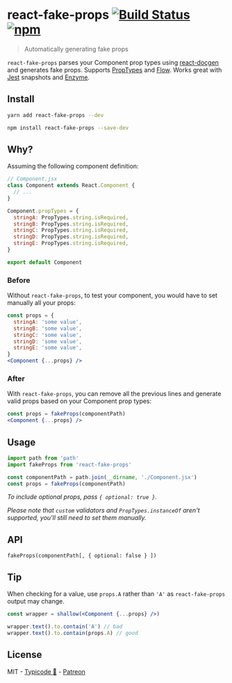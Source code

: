 # react-fake-props [![Build Status](https://travis-ci.org/typicode/react-fake-props.svg?branch=master)](https://travis-ci.org/typicode/react-fake-props) [![npm](https://badge.fury.io/js/react-fake-props.svg)](https://www.npmjs.com/package/react-fake-props)

> Automatically generating fake props

`react-fake-props` parses your Component prop types using [react-docgen](https://github.com/reactjs/react-docgen) and generates fake props. Supports [PropTypes](https://github.com/facebook/prop-types) and [Flow](https://flow.org). Works great with [Jest](https://facebook.github.io/jest/) snapshots and [Enzyme](https://github.com/airbnb/enzyme).

## Install

```sh
yarn add react-fake-props --dev
```

```sh
npm install react-fake-props --save-dev
```

## Why?

Assuming the following component definition:

```js
// Component.jsx
class Component extends React.Component {
  // ...
}

Component.propTypes = {
  stringA: PropTypes.string.isRequired,
  stringB: PropTypes.string.isRequired,
  stringC: PropTypes.string.isRequired,
  stringD: PropTypes.string.isRequired,
  stringE: PropTypes.string.isRequired,
}

export default Component
```

### Before

Without `react-fake-props`, to test your component, you would have to set manually all your props:

```jsx
const props = {
  stringA: 'some value',
  stringB: 'some value',
  stringC: 'some value',
  stringD: 'some value',
  stringE: 'some value',
}
<Component {...props} />
```

### After

With `react-fake-props`, you can remove all the previous lines and generate valid props based on your Component prop types:

```jsx
const props = fakeProps(componentPath)
<Component {...props} />
```

## Usage

```js
import path from 'path'
import fakeProps from 'react-fake-props'

const componentPath = path.join(__dirname, './Component.jsx')
const props = fakeProps(componentPath)
```

_To include optional props, pass `{ optional: true }`._

_Please note that `custom` validators and `PropTypes.instanceOf` aren't supported, you'll still need to set them manually._

## API

`fakeProps(componentPath[, { optional: false } ])`

## Tip

When checking for a value, use `props.A` rather than `'A'` as `react-fake-props` output may change.

```jsx
const wrapper = shallow(<Component {...props} />)

wrapper.text().to.contain('A') // bad
wrapper.text().to.contain(props.A) // good
```

## License

MIT - [Typicode :cactus:](https://github.com/typicode) - [Patreon](https://www.patreon.com/typicode)
